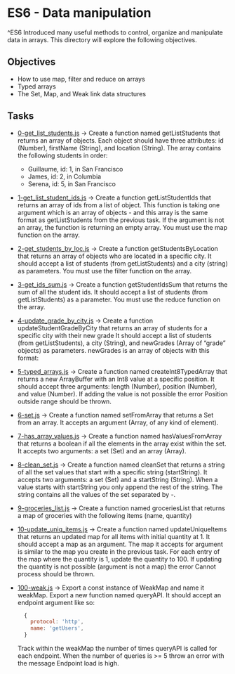 # ES6 - Data manipulation

^ES6 Introduced many useful methods to control, organize and manipulate data in arrays. This directory will explore the following objectives.

## Objectives

* How to use map, filter and reduce on arrays
* Typed arrays
* The Set, Map, and Weak link data structures

## Tasks

* [0-get_list_students.js](0-get_list_students.js) -> Create a function named getListStudents that returns an array of objects.
  Each object should have three attributes: id (Number), firstName (String), and location (String).
  The array contains the following students in order:

  * Guillaume, id: 1, in San Francisco
  * James, id: 2, in Columbia
  * Serena, id: 5, in San Francisco

* [1-get_list_student_ids.js](1-get_list_student_ids.js) -> Create a function getListStudentIds that returns an array of ids from a list of object.
  This function is taking one argument which is an array of objects - and this array is the same format as getListStudents from the previous task.
  If the argument is not an array, the function is returning an empty array.
  You must use the map function on the array.

* [2-get_students_by_loc.js](2-get_students_by_loc.js) -> Create a function getStudentsByLocation that returns an array of objects who are located in a specific city.
  It should accept a list of students (from getListStudents) and a city (string) as parameters.
  You must use the filter function on the array.

* [3-get_ids_sum.js](3-get_ids_sum.js) -> Create a function getStudentIdsSum that returns the sum of all the student ids.
  It should accept a list of students (from getListStudents) as a parameter.
  You must use the reduce function on the array.

* [4-update_grade_by_city.js](4-update_grade_by_city.js) -> Create a function updateStudentGradeByCity that returns an array of students for a specific city with their new grade
  It should accept a list of students (from getListStudents), a city (String), and newGrades (Array of “grade” objects) as parameters.
  newGrades is an array of objects with this format:

* [5-typed_arrays.js](5-typed_arrays.js) -> Create a function named createInt8TypedArray that returns a new ArrayBuffer with an Int8 value at a specific position.
  It should accept three arguments: length (Number), position (Number), and value (Number).
  If adding the value is not possible the error Position outside range should be thrown.

* [6-set.js](6-set.js) -> Create a function named setFromArray that returns a Set from an array.
  It accepts an argument (Array, of any kind of element).

* [7-has_array_values.js](7-has_array_values.js) -> Create a function named hasValuesFromArray that returns a boolean if all the elements in the array exist within the set.
  It accepts two arguments: a set (Set) and an array (Array).

* [8-clean_set.js](8-clean_set.js) -> Create a function named cleanSet that returns a string of all the set values that start with a specific string (startString).
  It accepts two arguments: a set (Set) and a startString (String).
  When a value starts with startString you only append the rest of the string. The string contains all the values of the set separated by -.

* [9-groceries_list.js](9-groceries_list.js) -> Create a function named groceriesList that returns a map of groceries with the following items (name, quantity)

* [10-update_uniq_items.js](10-update_uniq_items.js) -> Create a function named updateUniqueItems that returns an updated map for all items with initial quantity at 1.
  It should accept a map as an argument. The map it accepts for argument is similar to the map you create in the previous task.
  For each entry of the map where the quantity is 1, update the quantity to 100. If updating the quantity is not possible (argument is not a map) the error Cannot process should be thrown.

* [100-weak.js](100-weak.js) -> Export a const instance of WeakMap and name it weakMap.
  Export a new function named queryAPI. It should accept an endpoint argument like so:
  ```JavaScript
    {
      protocol: 'http',
      name: 'getUsers',
    }
  ```
  Track within the weakMap the number of times queryAPI is called for each endpoint.
  When the number of queries is >= 5 throw an error with the message Endpoint load is high.
